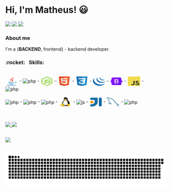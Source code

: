 <!-- <h1 align="center"><img src="https://media.giphy.com/media/hvRJCLFzcasrR4ia7z/giphy.gif" width="25px">Hi, i'm Igor</h1></img> -->
<h1> Hi, I'm Matheus! 😃 </h1>
<div>    
  <a href="https://mail.google.com/mail/u/?authuser=matheusdalvino50@gmail.com" target="_blank"><img src="https://img.shields.io/badge/Gmail-D14836?style=for-the-badge&logo=gmail&logoColor=white" target="_blank"></a>
  <a href="https://www.instagram.com/math3us.css/" target="_blank"><img src="https://img.shields.io/badge/Instagram-E4405F?style=for-the-badge&logo=instagram&logoColor=white" target="_blank"></a>
    <a href="https://www.linkedin.com/in/matheus-dalvino-478400207/" target="_blank"><img src="https://img.shields.io/badge/LinkedIn-0077B5?style=for-the-badge&logo=linkedin&logoColor=white" target="_blank"></a>
</div>

<!--
<p>👨‍💻 Um dia a gente vai conseguir o código fonte, então mudaremos o mundo!!! 🌎</p>
<p>👨‍💻 Desenvolvimento Back-end ♥</p>
<p>🎈 Software Livre ❤</p>
-->

### About me
I'm a {**BACKEND**, frontend} - backend developer.

<h3> :rocket: &nbsp; Skills: </h3>
&nbsp

<div style="margin-right: 50px;"> 
    <img align="center" alt="java" height="30" width="40" src="https://raw.githubusercontent.com/devicons/devicon/master/icons/java/java-original.svg"> - <img align="center" alt="php" height="30" width="40" src="https://cdn.jsdelivr.net/gh/devicons/devicon/icons/spring/spring-original.svg"> - 
    <img align="center" alt="js" height="30" width="40" src="https://raw.githubusercontent.com/devicons/devicon/master/icons/nodejs/nodejs-original.svg"> -
 <img align="center" alt="php" height="30" width="40" src="https://raw.githubusercontent.com/devicons/devicon/master/icons/html5/html5-original.svg"> - 
 <img align="center" alt="php" height="30" width="40" src="https://raw.githubusercontent.com/devicons/devicon/master/icons/css3/css3-original.svg"> - 
 <img align="center" alt="php" height="30" width="40" src="https://raw.githubusercontent.com/devicons/devicon/master/icons/jquery/jquery-original.svg"> - 
 <img align="center" alt="php" height="30" width="40" src="https://raw.githubusercontent.com/devicons/devicon/master/icons/bootstrap/bootstrap-original.svg"> - 
 <img align="center" alt="js" height="30" width="40" src="https://raw.githubusercontent.com/devicons/devicon/master/icons/javascript/javascript-original.svg"> - 
 <img align="center" alt="php" height="30" width="40" src="https://cdn.jsdelivr.net/gh/devicons/devicon/icons/react/react-original.svg"> 
</div>
&nbsp
<div> 
 <img align="center" alt="php" height="30" width="40" src="https://img.icons8.com/color/48/000000/docker.png"> - 
 <img align="center" alt="php" height="30" width="40" src="https://i.ibb.co/Nn2Zqmj/github-1.png"> - 
 <img align="center" alt="php" height="30" width="40" src="https://cdn.jsdelivr.net/gh/devicons/devicon/icons/git/git-original.svg"> - 
 <img align="center" alt="js" height="30" width="40" src="https://raw.githubusercontent.com/devicons/devicon/master/icons/linux/linux-original.svg"> - 
 <img align="center" alt="js" height="30" width="40" src="https://cdn.jsdelivr.net/gh/devicons/devicon/icons/ubuntu/ubuntu-plain.svg"> - 
 <img align="center" alt="php" height="30" width="40" src="https://raw.githubusercontent.com/devicons/devicon/master/icons/intellij/intellij-original.svg"> - 
 <img align="center" alt="php" height="30" width="40" src="https://raw.githubusercontent.com/devicons/devicon/master/icons/mysql/mysql-original.svg"> - 
 <img align="center" alt="php" height="30" width="40" src="https://cdn.jsdelivr.net/gh/devicons/devicon/icons/postgresql/postgresql-original.svg"> 
</div>
&nbsp

## 

 <div>
    <a href="https://github.com/M4TH3US17">
    <img height="150em" src="https://github-readme-stats.vercel.app/api?username=M4TH3US17&show_icons=true&theme=radical"/>
    <img height="150em" src="https://github-readme-stats.vercel.app/api/top-langs/?username=M4TH3US17&layout=compact&theme=radical"/>
</div>
  
##
  
  <div>
  <img src="https://github-profile-summary-cards.vercel.app/api/cards/profile-details?username=M4TH3US17&amp;theme=radical">
</div>

##

![Snake animation](https://github.com/lucasemanuelms/lucasemanuelms/blob/output/github-contribution-grid-snake.svg)
